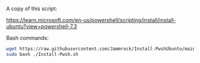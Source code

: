A copy of this script: 

https://learn.microsoft.com/en-us/powershell/scripting/install/install-ubuntu?view=powershell-7.3

Bash commands:

```bash
wget https://raw.githubusercontent.com/Jammrock/Install-PwshUbuntu/main/Install-Pwsh.sh
sudo bash ./Install-Pwsh.sh
```
